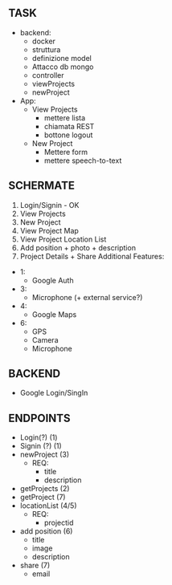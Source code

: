 ## TASK
- backend:
  - docker
  - struttura
  - definizione model
  - Attacco db mongo
  - controller
  - viewProjects
  - newProject
- App:
  - View Projects
    - mettere lista
    - chiamata REST
    - bottone logout
  - New Project
    - Mettere form
    - mettere speech-to-text

## SCHERMATE
1) Login/Signin - OK
2) View Projects
3) New Project
4) View Project Map
5) View Project Location List
6) Add position + photo + description
7) Project Details + Share
Additional Features:
- 1:
  - Google Auth
- 3:
  - Microphone (+ external service?)
- 4: 
  - Google Maps
- 6:
  - GPS
  - Camera
  - Microphone

## BACKEND
- Google Login/SingIn


## ENDPOINTS
- Login(?) (1)
- Signin (?) (1)
- newProject (3)
  - REQ:
    - title
    - description
- getProjects (2)
- getProject (7)
- locationList (4/5)
  - REQ:
    - projectid
- add position (6)
  - title
  - image
  - description
- share (7)
  - email